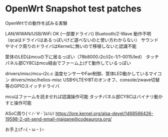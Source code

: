 # OpenWrt Snapshot test patches

OpenWrtでの動作を試みる実験

LAN/WWAN/USB/WiFi OK (一部要ドライバ)
Bluetooth/Z-Wave 動作不明（qcaはドライバはあるっぽいけど選べないのと使い方わからない）
サウンドやマイク周りのドライバはKernelに無いので移植しないと認識不能

筐体のLEDはmcuの下に居るっぽい（78b8000.i2c/i2c-1/1-0015/led）
タッチパネル部CY8Cはmcu経由でファーム上げて動作しているっぽい

drivers/misc/mcu-i2c.c 温度センサーやFan制御、筐体LED動かしているマイコン
drivers/misc/helios-misc USBやLTEやBTのオンオフ、console/zwave切替等のGPIOスイッチドライバ

mcuはファームを読ませれば認識操作可能
タッチパネル部CY8Cはバイナリ動かすと操作可能

ASoC周り(ヾﾉ･∀･`)ﾑﾘﾑﾘ
https://lore.kernel.org/alsa-devel/1468566426-19598-2-git-send-email-njaigane@codeaurora.org/

お手上げ∩(・ω・)∩

